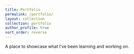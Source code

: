 ```yaml
---
title: Portfolio
permalink: /portfolio/
layout: collection
collection: portfolio
author_profile: true
sort_order: reverse
---
```

A place to showcase what I've been learning and working on.